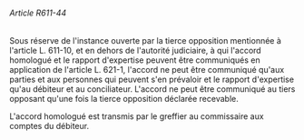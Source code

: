 ###### Article R611-44

Sous réserve de l'instance ouverte par la tierce opposition mentionnée à l'article L. 611-10, et en dehors de l'autorité judiciaire, à qui l'accord homologué et le rapport d'expertise peuvent être communiqués en application de l'article L. 621-1, l'accord ne peut être communiqué qu'aux parties et aux personnes qui peuvent s'en prévaloir et le rapport d'expertise qu'au débiteur et au conciliateur. L'accord ne peut être communiqué au tiers opposant qu'une fois la tierce opposition déclarée recevable.

L'accord homologué est transmis par le greffier au commissaire aux comptes du débiteur.

